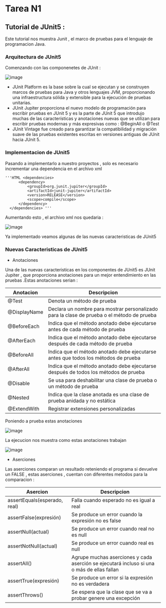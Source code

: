 # Tarea N1
## Tutorial de JUnit5 :

  Este tutorial nos muestra Junit , el marco de pruebas para el lenguaje de programacion Java.
  
### Arquitectura de JUnit5   
  
  Comenzando con las componenetes de JUnit :
  
  ![image](https://github.com/peg1163/CC3S2/assets/92898224/05bf1344-391c-41e2-aa14-31776f56a20e)

  * JUnit Platform es la base sobre la cual se ejecutan y se construyen marcos de pruebas para Java y otros lenguajes JVM,
    proporcionando una infraestructura sólida y extensible para la ejecución de pruebas unitarias.
  * JUnit Jupiter proporciona el nuevo modelo de programación para escribir pruebas en JUnit 5 y es la parte de JUnit 5 que introdujo
    muchas de las características y anotaciones nuevas que se utilizan para escribir pruebas modernas y más expresivas como :
    @BeginAll o @Test
  * JUnit Vintage fue creado para garantizar la compatibilidad y migración suave de las pruebas existentes escritas en versiones antiguas
    de JUnit hacia JUnit 5.

### Implementacion de JUnit5

  Pasando a implementarlo a nuestro proyectos , solo es necesario incrementar una dependencia en el archivo xml

    '''HTML <dependencies>
          <dependency>
              <groupId>org.junit.jupiter</groupId>
              <artifactId>junit-jupiter</artifactId>
              <version>RELEASE</version>
              <scope>compile</scope>
          </dependency>
      </dependencies> '''

  Aumentando esto , el archivo xml nos quedaria : 

  ![image](https://github.com/peg1163/CC3S2/assets/92898224/f5c3f22b-87d4-4c5d-a38e-da410fca306c)

  Ya implementado veamos algunas de las nuevas caracteristicas de JUnit5 
  
### Nuevas Caracteristicas de JUnit5 
  
  * Anotaciones
    
  Una de las nuevas caracteristicas en los componentes de JUnit5 es JUnit Jupiter , que proporciona anotaciones para un mejor entendimiento 
  en las pruebas .Estas anotaciones serian :

  | Anotacion | Descripcion |
  |-------------|-------------|
  | @Test	| Denota un método de prueba |
  | @DisplayName	| Declara un nombre para mostrar personalizado para la clase de prueba o el método de prueba |
  | @BeforeEach	| Indica que el método anotado debe ejecutarse antes de cada método de prueba |
  | @AfterEach	| Indica que el método anotado debe ejecutarse después de cada método de prueba |
  | @BeforeAll	| Indica que el método anotado debe ejecutarse antes que todos los métodos de prueba |
  | @AfterAll	| Indica que el método anotado debe ejecutarse después de todos los métodos de prueba |
  | @Disable	| Se usa para deshabilitar una clase de prueba o un método de prueba |
  | @Nested	| Indica que la clase anotada es una clase de prueba anidada y no estática |
  | @ExtendWith	| Registrar extensiones personalizadas |

  Poniendo a prueba estas anotaciones 

  ![image](https://github.com/peg1163/CC3S2/assets/92898224/247f49ca-f4d5-4894-8ae8-f8c78e73f79d)

  La ejecucion nos muestra como estas anotaciones trabajan 

  ![image](https://github.com/peg1163/CC3S2/assets/92898224/f6c27c3b-0d70-4242-ae8b-772f075f0d07)

  * Aserciones

  Las aserciones comparan un resultado reteniendo el programa si devuelve un FALSE , estas aserciones , cuentan con diferentes metodos para 
  la comparacion :

  | Asercion | Descripcion |
  |-------------|-------------|
  | assertEquals(esperado, real)	| Falla cuando esperado no es igual a real |
  | assertFalse(expresión) |	Se produce un error cuando la expresión no es false | 
  | assertNull(actual)  |	Se produce un error cuando real no es null |
  | assertNotNull(actual)	 | Se produce un error cuando real es null |
  | assertAll() |	Agrupe muchas aserciones y cada aserción se ejecutará incluso si una o más de ellas fallan |
  | assertTrue(expresión) |	Se produce un error si la expresión no es verdadera |
  | assertThrows() |	Se espera que la clase que se va a probar genere una excepción |

  




  
    

  
